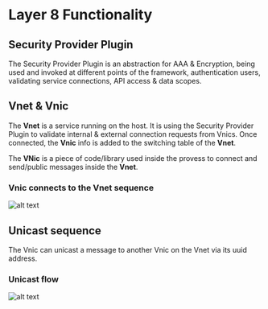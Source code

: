 # Layer 8 Functionality

## Security Provider Plugin
The Security Provider Plugin is an abstraction for AAA & Encryption, being used and
invoked at different points of the framework, authentication users, validating service connections, 
API access & data scopes.

## Vnet & Vnic
The **Vnet** is a service running on the host. It is using the Security Provider Plugin to validate
internal & external connection requests from Vnics. Once connected, the **Vnic** info is
added to the switching table of the **Vnet**.

The **VNic** is a piece of code/library used inside the provess to connect and send/public messages
inside the **Vnet**.

### Vnic connects to the Vnet sequence
![alt text](https://github.com/saichler/layer8/blob/main/docs/layer-8-vnic2vnet-connect.png)

## Unicast sequence
The Vnic can unicast a message to another Vnic on the Vnet via its uuid address.
### Unicast flow
![alt text](https://github.com/saichler/layer8/blob/main/docs/layer-8-vnet-unicast-cross-nodes.png)